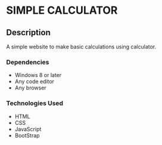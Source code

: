 # SIMPLE CALCULATOR

## Description

   A simple website to make basic calculations using calculator.

### Dependencies

* Windows 8 or later
* Any code editor
* Any browser 

### Technologies Used
* HTML
* CSS
* JavaScript
* BootStrap
 


